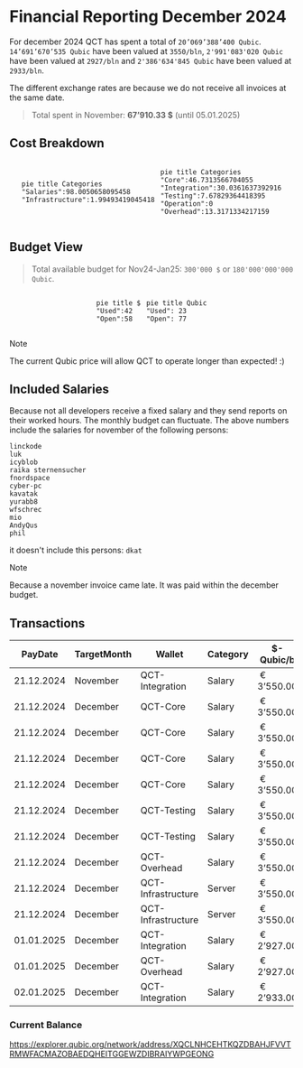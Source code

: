 # Financial Reporting December 2024
For december 2024 QCT has spent a total of `20’069’388’400 Qubic`.
` 14’691’670’535 Qubic` have been valued at `3550/bln`, `2'991'083'020 Qubic` have been valued at `2927/bln` and `2'386'634'845 Qubic` have been valued at `2933/bln`.

The different exchange rates are because we do not receive all invoices at the same date.

> Total spent in November: **67’910.33 $** (until 05.01.2025)

## Cost Breakdown

<div style="display: flex; justify-content: center; align-items: center; gap: 10px;flex-wrap:wrap;">
<div>

 ```mermaid
pie title Categories
"Salaries":98.0050658095458
"Infrastructure":1.99493419045418

```

</div>
 <div>

 ```mermaid
pie title Categories
"Core":46.7313566704055
"Integration":30.0361637392916
"Testing":7.67829364418395
"Operation":0
"Overhead":13.3171334217159

```

 </div>
</div>

## Budget View
> Total available budget for Nov24-Jan25: `300'000 $` or `180'000'000'000 Qubic`.

<div style="display: flex; justify-content: center; align-items: center; gap: 10px;flex-wrap:wrap;">
<div>



```mermaid
pie title $
"Used":42
"Open":58
```

</div>
 <div>

```mermaid
pie title Qubic
"Used": 23
"Open": 77
```

 </div>
</div>

>[!NOTE] 
>The current Qubic price will allow QCT to operate longer than expected! :)

## Included Salaries
Because not all developers receive a fixed salary and they send reports on their worked hours. The monthly budget can fluctuate. The above numbers include the salaries for november of the following persons:

```
linckode
luk
icyblob
raika sternensucher
fnordspace
cyber-pc
kavatak
yurabb8
wfschrec
mio
AndyQus
phil
```
it doesn't include this persons: `dkat`

> [!NOTE]
> Because a november invoice came late. It was paid within the december budget.

## Transactions


| PayDate    | TargetMonth | Wallet | Category | $-Qubic/b       | Amount $       | Amount Qubic         | TX Link                                                                                            |
| ---------- | ----------- |  -------------------- | ------------- | --------------- | -------------- | -------------------- | -------------------------------------------------------------------------------------------------- |
| 21.12.2024 | November | QCT-Integration    | Salary |  €     3’550.00 |  €    7’350.00   |  €  2’070’422’535.21    | https://explorer.qubic.org/network/tx/iejlwkllzlxxbhmzunuaoiesdcrdnfjcctphnmvngdqvikdpvjobxvxdbfon |
| 21.12.2024 | December | QCT-Core           | Salary |  €     3’550.00 |  €    3’000.00   |  €      845’070’422.54  | https://explorer.qubic.org/network/tx/kkqfdounzhddwfvvvaebkaqrbhgatyujrydvhkniqadqwudynfwjvjybaueb |
| 21.12.2024 | December | QCT-Core           | Salary |  €     3’550.00 |  €  11’505.14    |  €  3’240’885’633.80    | https://explorer.qubic.org/network/tx/kkqfdounzhddwfvvvaebkaqrbhgatyujrydvhkniqadqwudynfwjvjybaueb |
| 21.12.2024 | December | QCT-Core           | Salary |  €     3’550.00 |  €    9’795.52   |  €  2’759’301’408.45    | https://explorer.qubic.org/network/tx/kkqfdounzhddwfvvvaebkaqrbhgatyujrydvhkniqadqwudynfwjvjybaueb |
| 21.12.2024 | December | QCT-Core           | Salary |  €     3’550.00 |  €    4’000.00   |  €  1’126’760’563.38    | https://explorer.qubic.org/network/tx/kkqfdounzhddwfvvvaebkaqrbhgatyujrydvhkniqadqwudynfwjvjybaueb |
| 21.12.2024 | December | QCT-Testing        | Salary |  €     3’550.00 |  €    3’150.00   |  €      887’323’943.66  | https://explorer.qubic.org/network/tx/fzbobccfkroyodscybgoljsgnwedueqvdwtmrzfclhdysajdmzjvdmcbgjhb |
| 21.12.2024 | December | QCT-Testing        | Salary |  €     3’550.00 |  €    1’500.00   |  €      422’535’211.27  | https://explorer.qubic.org/network/tx/fzbobccfkroyodscybgoljsgnwedueqvdwtmrzfclhdysajdmzjvdmcbgjhb |
| 21.12.2024 | December | QCT-Overhead       | Salary |  €     3’550.00 |  €    7’500.00   |  €  2’112’676’056.34    | https://explorer.qubic.org/network/tx/jbqfkvwdnakxletyzflkbtfsqlchaopmijzttiddggmaolvamstiwlfcxlxg |
| 21.12.2024 | December | QCT-Infrastructure | Server |  €     3’550.00 |  €        273.17 |  €        76’948’281.69 | https://explorer.qubic.org/network/tx/lltmnfzyqovbcdfpiymtguapmvmadqzrfcrkdnjvbchfttqmlouoopzdjmmo |
| 21.12.2024 | December | QCT-Infrastructure | Server |  €     3’550.00 |  €    1’081.60   |  €      304’676’056.34  | https://explorer.qubic.org/network/tx/lltmnfzyqovbcdfpiymtguapmvmadqzrfcrkdnjvbchfttqmlouoopzdjmmo |
| 01.01.2025 | December | QCT-Integration    | Salary |  €     2’927.00 |  €    8’190.00   |  €  2’798’086’778.27    | https://explorer.qubic.org/network/tx/qffdguajydriqbqkvdlufncyoatbtgekhmdfveforblmywdclzzuwasbshbm |
| 01.01.2025 | December | QCT-Overhead       | Salary |  €     2’927.00 |  €        564.90 |  €      192’996’241.89  | https://explorer.qubic.org/network/tx/lwmlsurpvlgxhhpeztxbbwvqawrawlccewgliwnzchlidffqueykcdpeglfn |
| 02.01.2025 | December | QCT-Integration    | Salary |  €     2’933.00 |  €    7’000.00   |  €  2’386’634’844.87    | https://explorer.qubic.org/network/tx/rbzlkommrmlgpedkffjzysvntmzfolcgdecfianaoftxnojglljmqtvamuib |

### Current Balance
https://explorer.qubic.org/network/address/XQCLNHCEHTKQZDBAHJFVVTRMWFACMAZOBAEDQHEITGGEWZDIBRAIYWPGEONG